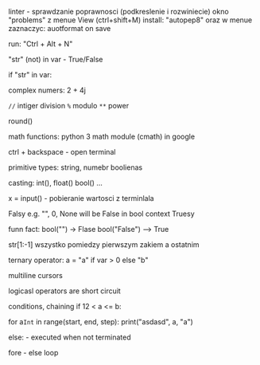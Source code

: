 linter - sprawdzanie poprawnosci (podkreslenie i rozwiniecie)
okno "problems" z menue View (ctrl+shift+M)
install: "autopep8" oraz w menue zaznaczyc: auotformat on save

run: "Ctrl  + Alt + N"

"str" (not) in var - True/False

if "str" in var:



complex numers: 2 + 4j


`//` intiger division
`%` modulo
`**` power


round()

math functions:
python 3 math module   (cmath) in google


ctrl + backspace - open terminal

primitive types: string, numebr boolienas


casting:
int(), float() bool() ...


x = input() - pobieranie wartosci z terminlala


Falsy  e.g. "", 0, None will be False in bool context
Truesy

funn fact:
bool("") -> Flase
bool("False") --> True

str[1:-1] wszystko pomiedzy pierwszym zakiem a ostatnim

ternary operator:
a = "a" if var > 0 else "b"


multiline cursors


logicasl operators are short circuit


conditions, chaining 
if 12 < a <= b:


for a`Int` in range(start, end, step):
	print("asdasd", a, "a")

else: - executed when not terminated

fore - else loop